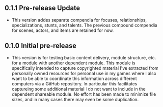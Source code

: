 ## 0.1.1 Pre-release Update
- This version addes separate compendia for focuses, relationships, specializations, stunts, and talents. The previous compound compendia for scenes, actors, and items are retained for now.

## 0.1.0 Initial pre-release
- This version is for testing basic content delivery, module structure, etc. for a module with another dependent module. This module is specifically intended to capture copyrighted material I've extracted from personally owned resources for personal use in my games where I also want to be able to coordinate this information across different computers via a GitHub repository. In particular this facilitates captureing some additional material I do not want to include in the dependent shareable module. No effort has been made to minimize file sizes, and in many cases there may even be some duplication.
